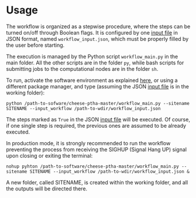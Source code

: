 # **Usage**

The workflow is organized as a stepwise procedure, where the steps can be turned on/off through Boolean flags. It is configured by one <a href=../json_input target="_blank">input file</a> in JSON format, named `workflow_input.json`, which must be properly filled by the user before starting. 

The execution is managed by the Python script `workflow_main.py` in the main folder. All the other scripts are in the folder `py`, while bash scripts for submitting jobs to the computational
nodes are in the folder `sh`. 

To run, activate the software environment as explained <a href=../../spack/env_spack target="_blank">here</a>, or using a different package manager, and type (assuming the JSON <a href=../json_input target="_blank">input file</a> is in the working folder):

```plaintext
python /path-to-sofware/cheese-ptha-master/workflow_main.py --sitename SITENAME --input_workflow /path-to-wdir/workflow_input.json
```

The steps marked as `True` in the JSON <a href=../json_input target="_blank">input file</a> will be executed. Of course, if one single step is required, the previous ones are assumed to be already executed.

In production mode, it is strongly recommended to run the workflow preventing the process from receiving the SIGHUP (Signal Hang UP) signal upon closing or exiting the terminal:

```plaintext
nohup pyhton /path-to-software/cheese-ptha-master/workflow_main.py --sitename SITENAME --input_workflow /path-to-wdir/workflow_input.json &
```

A new folder, called SITENAME, is created within the working folder, and all the outputs will be directed there.

